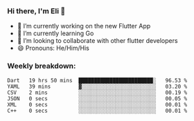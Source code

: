 ### Hi there, I'm Eli 👋
- 🔭 I’m currently working on the new Flutter App
- 🌱 I’m currently learning Go
- 🦄 I’m looking to collaborate with other flutter developers
- 😄 Pronouns: He/Him/His

### Weekly breakdown:
<!--START_SECTION:waka-->

```text
Dart   19 hrs 50 mins  ████████████████████████░   96.53 %
YAML   39 mins         ▓░░░░░░░░░░░░░░░░░░░░░░░░   03.20 %
CSV    2 mins          ░░░░░░░░░░░░░░░░░░░░░░░░░   00.19 %
JSON   0 secs          ░░░░░░░░░░░░░░░░░░░░░░░░░   00.05 %
XML    0 secs          ░░░░░░░░░░░░░░░░░░░░░░░░░   00.01 %
C++    0 secs          ░░░░░░░░░░░░░░░░░░░░░░░░░   00.01 %
```

<!--END_SECTION:waka-->
